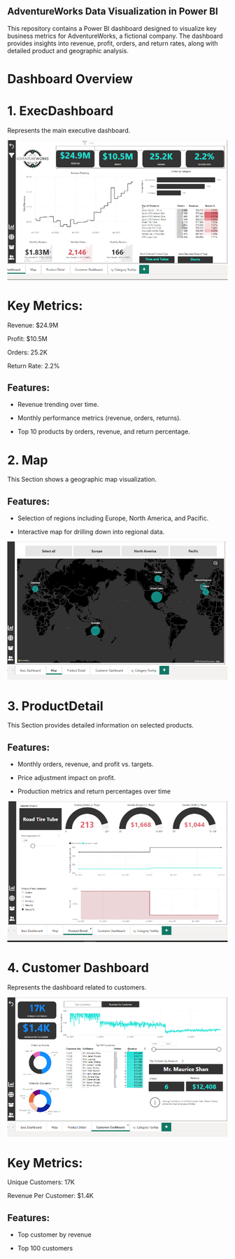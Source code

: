 ## AdventureWorks Data Visualization in Power BI
This repository contains a Power BI dashboard designed to visualize key business metrics for AdventureWorks, a fictional company. The dashboard provides insights into revenue, profit, orders, and return rates, along with detailed product and geographic analysis.

# Dashboard Overview

# 1. ExecDashboard
Represents the main executive dashboard.

![](https://github.com/mona-baharlou/AdventureWorksPowerBIDashboard/blob/main/ExecDashboard.PNG)

# Key Metrics:

Revenue: $24.9M

Profit: $10.5M

Orders: 25.2K

Return Rate: 2.2%

## Features:

- Revenue trending over time.

- Monthly performance metrics (revenue, orders, returns).

- Top 10 products by orders, revenue, and return percentage.


# 2. Map
This Section shows a geographic map visualization.

## Features:

- Selection of regions including Europe, North America, and Pacific.

- Interactive map for drilling down into regional data.

![](https://github.com/mona-baharlou/AdventureWorksPowerBIDashboard/blob/main/Map.PNG)


# 3. ProductDetail
This Section provides detailed information on selected products.

## Features:

- Monthly orders, revenue, and profit vs. targets.

- Price adjustment impact on profit.

- Production metrics and return percentages over time


![](https://github.com/mona-baharlou/AdventureWorksPowerBIDashboard/blob/main/ProductDetail.PNG)



# 4. Customer Dashboard
Represents the dashboard related to customers.

![](https://github.com/mona-baharlou/AdventureWorksPowerBIDashboard/blob/main/CustomerDashboard.PNG)

# Key Metrics:

Unique Customers: 17K

Revenue Per Customer: $1.4K

## Features:

- Top customer by revenue

- Top 100 customers


